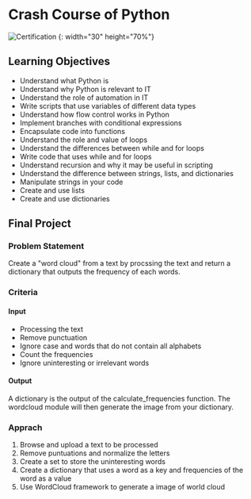 # Crash Course of Python

![Certification](https://user-images.githubusercontent.com/41291493/108625432-4531c600-748e-11eb-9e76-82644ace4591.png) {: width="30" height="70%"}

## Learning Objectives
* Understand what Python is
* Understand why Python is relevant to IT
* Understand the role of automation in IT
* Write scripts that use variables of different data types
* Understand how flow control works in Python
* Implement branches with conditional expressions
* Encapsulate code into functions
* Understand the role and value of loops
* Understand the differences between while and for loops
* Write code that uses while and for loops
* Understand recursion and why it may be useful in scripting
* Understand the difference between strings, lists, and dictionaries
* Manipulate strings in your code
* Create and use lists
* Create and use dictionaries

## Final Project
### Problem Statement
Create a "word cloud" from a text by procssing the text and return a dictionary that outputs the frequency of each words.

### Criteria
#### Input
* Processing the text
* Remove punctuation
* Ignore case and words that do not contain all alphabets
* Count the frequencies
* Ignore uninteresting or irrelevant words

#### Output
A dictionary is the output of the calculate_frequencies function. The wordcloud module will then generate the image from your dictionary.

### Apprach
1. Browse and upload a text to be processed
2. Remove puntuations and normalize the letters
3. Create a set to store the uninteresting words
4. Create a dictionary that uses a word as a key and frequencies of the word as a value
5. Use WordCloud framework to generate a image of world cloud 
